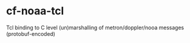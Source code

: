 # cf-noaa-tcl
Tcl binding to C level (un)marshalling of metron/doppler/nooa messages (protobuf-encoded)
